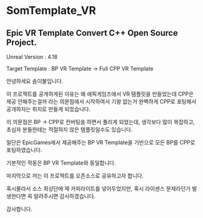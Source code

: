 # SomTemplate_VR

## Epic VR Template Convert C++ Open Source Project.

Unreal Version : 4.18

Target Template : BP VR Template -> Full CPP VR Template

안녕하세요 솜이불입니다.

이 프로젝트를 공개하게된 이유는 왜 에픽게임즈에서 VR 템플릿을 만들었는데 CPP은 제공 안해주는걸까 라는 의문점에서 시작하여서 기왕 없는거 완벽하게 CPP로 포팅해서 공개하자는 취지로 만들게 되었습니다.

이 의문점은 BP -> CPP로 컨버팅을 하면서 풀리게 되었는데, 생각보다 많이 복잡하고, 초심자 분들한테는 적절하지 않은 템플릿일수도 있습니다.

일단은 EpicGames에서 제공해주는 BP VR Template을 기반으로 모든 BP를 CPP로 포팅하였습니다.

기본적인 작동은 BP VR Template와 동일합니다.

마지막으로 저는 이 프로젝트를 오픈소스로 공유하고자 합니다.

혹시몰라서 소스 최상단에 제 카피라이트를 넣어두었지만, 혹시 라이센스 문제라던가 발생한다면 꼭 알려주시면 감사하겠습니다.

감사합니다.
